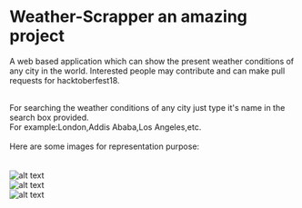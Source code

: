 # Weather-Scrapper an amazing project
A web based application which can show the present weather conditions of any city in the world.
Interested people may contribute and can make pull requests for hacktoberfest18.</br></br>

For searching the weather conditions of any city just type it's name in the search box provided.</br>
For example:London,Addis Ababa,Los Angeles,etc.</br></br>
Here are some images for representation purpose:</br></br></br>
![alt text](https://github.com/umarsalman/Weather-Scrapper/blob/master/ws1.PNG)</br>
![alt text](https://github.com/umarsalman/Weather-Scrapper/blob/master/ws2.PNG)</br>
![alt text](https://github.com/umarsalman/Weather-Scrapper/blob/master/ws3.PNG)</br>



